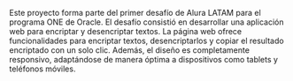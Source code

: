 Este proyecto forma parte del primer desafío de Alura LATAM para el programa ONE de Oracle. El desafío consistió en desarrollar una aplicación web para encriptar y desencriptar 
textos. La página web ofrece funcionalidades para encriptar textos, desencriptarlos y copiar el resultado encriptado con un solo clic. Además, el diseño es completamente 
responsivo, adaptándose de manera óptima a dispositivos como tablets y teléfonos móviles.
